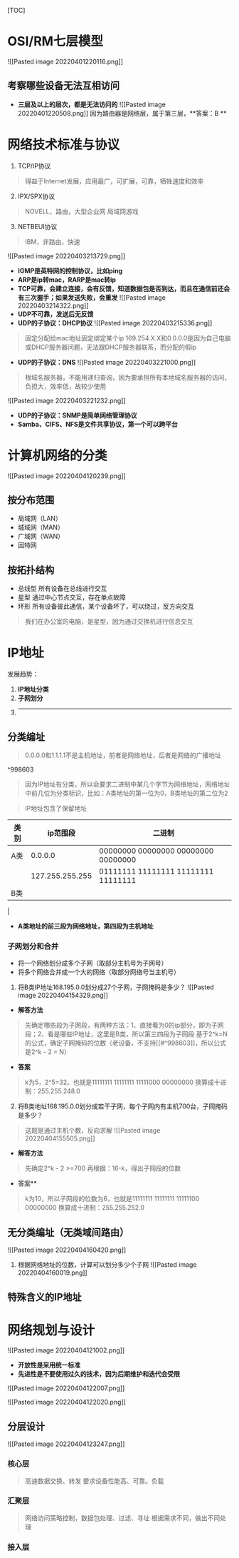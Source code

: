 [TOC]

# OSI/RM七层模型
![[Pasted image 20220401220116.png]]

## 考察哪些设备无法互相访问
* **三层及以上的层次，都是无法访问的**
![[Pasted image 20220401220508.png]]
因为路由器是网络层，属于第三层，**答案：B **

# 网络技术标准与协议
1. TCP/IP协议
> 得益于Internet发展，应用最广，可扩展，可靠，牺牲速度和效率

2. IPX/SPX协议
> NOVELL，路由，大型企业网
> 局域网游戏

3. NETBEUI协议
> IBM，非路由，快速
 

![[Pasted image 20220403213729.png]]

* **IGMP是英特网的控制协议，比如ping**
* **ARP是ip转mac，RARP是mac转ip**
* **TCP可靠，会建立连接，会有反馈，知道数据包是否到达，而且在通信前还会有三次握手；如果发送失败，会重发**
![[Pasted image 20220403214322.png]]
* **UDP不可靠，发送后无反馈**
* **UDP的子协议：DHCP协议**
![[Pasted image 20220403215336.png]]
> 固定分配给mac地址固定绑定某个ip
> 169.254.X.X和0.0.0.0是因为自己电脑或DHCP服务器问题，无法跟DHCP服务器联系，而分配的假ip

* **UDP的子协议：DNS**
![[Pasted image 20220403221000.png]]
> 根域名服务器，不能用递归查询，因为要承担所有本地域名服务器的访问，负担大，效率低，故较少使用

![[Pasted image 20220403221232.png]]

* **UDP的子协议：SNMP是简单网络管理协议**
* **Samba、CIFS、NFS是文件共享协议，第一个可以跨平台**

# 计算机网络的分类
![[Pasted image 20220404120239.png]]
## 按分布范围
* 局域网（LAN）
* 城域网（MAN）
* 广域网（WAN）
* 因特网

## 按拓扑结构
* 总线型
	所有设备在总线进行交互
* 星型
	通过中心节点交互，存在单点故障
* 环形
	所有设备彼此通信，某个设备坏了，可以绕过，反方向交互

> 我们在办公室的电脑，是星型，因为通过交换机进行信息交互

# IP地址
发展趋势：
1. **IP地址分类**
2. **子网划分**
3. ****

## 分类编址
> 0.0.0.0和1.1.1.1不是主机地址，前者是网络地址，后者是网络的广播地址

^998603

>  因为IP地址有分类，所以会要求二进制中某几个字节为网络地址，网络地址中前几位为分类标识，比如：A类地址的第一位为0，B类地址的第二位为2

> IP地址包含了保留地址

| 类别 | ip范围段        | 二进制                              |
| ---- | --------------- | ----------------------------------- |
| A类  | 0.0.0.0         | 00000000 00000000 00000000 00000000 |
|      | 127.255.255.255 | 01111111 11111111 11111111 11111111 |
| B类  |                 |                                     |
| 

* **A类地址的前三段为网络地址，第四段为主机地址**

### 子网划分和合并
* 将一个网络划分成多个子网（取部分主机号为子网号）
* 将多个网络合并成一个大的网络（取部分网络号当主机号）

1. 将B类IP地址168.195.0.0划分成27个子网，子网掩码是多少？
![[Pasted image 20220404154329.png]]
* **解答方法**
> 先确定哪些段为子网段，有两种方法：1、直接看为0的ip部分，即为子网段；2、看是哪些IP地址，这里是B类，所以第三四段为子网段
> 基于2^k=N的公式，确定子网掩码的位数（老设备，不支持[[#^998603]]，所以公式是2^k - 2 = N）

* **答案**
> k为5，2^5=32。也就是11111111 11111111 11111000 00000000
> 换算成十进制：255.255.248.0


2. 将B类地址168.195.0.0划分成若干子网，每个子网内有主机700台，子网掩码是多少？
> 这题是通过主机个数，反向求解
![[Pasted image 20220404155505.png]]
* **解答方法**
> 先确定2^k - 2 >=700
> 再根据：16-k，得出子网段的位数

* 答案**
> k为10，所以子网段的位数为6，也就是11111111 11111111 11111100 00000000
> 换算成十进制：255.255.252.0


## 无分类编址（无类域间路由）
![[Pasted image 20220404160420.png]]
1. 根据网络地址的位数，计算可以划分多少个子网
![[Pasted image 20220404160019.png]]


## 特殊含义的IP地址


# 网络规划与设计
![[Pasted image 20220404121002.png]]
* **开放性是采用统一标准**
* **先进性是不要使用过久的技术，因为后期维护和迭代会受限**

![[Pasted image 20220404122007.png]]

![[Pasted image 20220404122020.png]]

## 分层设计
![[Pasted image 20220404123247.png]]
### 核心层
> 高速数据交换、转发
> 要求设备性能高、可靠。负载

### 汇聚层
> 网络访问策略控制，数据包处理、过滤、寻址
> 根据需求不同，做出不同处理

### 接入层

